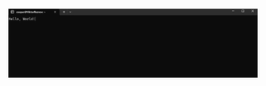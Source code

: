![http://url/to/img.png](https://github.com/Xx-RON-xX/2143-DUMP/blob/main/Assignments/P02A/Screenshot%202024-10-10%20234204.png)
